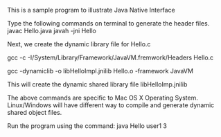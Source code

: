 This is a sample program to illustrate Java Native Interface

Type the following commands on terminal to generate the header files.
javac Hello.java
javah -jni Hello

Next, we create the dynamic library file for Hello.c

gcc -c -I/System/Library/Framework/JavaVM.fremwork/Headers Hello.c

gcc -dynamiclib -o libHelloImpl.jnilib Hello.o -framework JavaVM

This will create the dynamic shared library file libHelloImp.jnilib

The above commands are specific to Mac OS X Operating System. Linux/Windows will have different way to compile and generate dynamic shared object files.

Run the program using the command:
java Hello user1 3